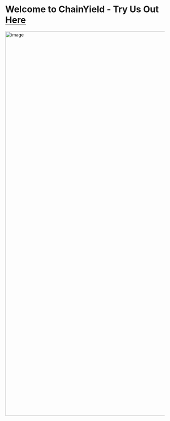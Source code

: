 # Welcome to ChainYield - Try Us Out [Here](https://chainyield.fi)
<img width="1214" alt="image" src="https://github.com/chainyield/.github/assets/124853084/0312592b-5edc-4cb0-959d-c49ad765b9e9">

